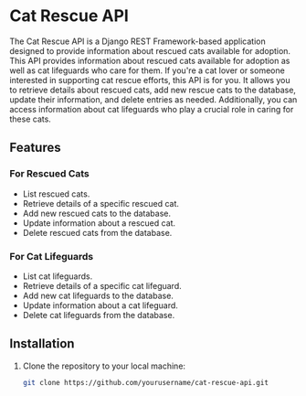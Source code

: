 # Cat Rescue API

The Cat Rescue API is a Django REST Framework-based application designed to provide information about rescued cats available for adoption. This API provides information about rescued cats available for adoption as well as cat lifeguards who care for them. If you're a cat lover or someone interested in supporting cat rescue efforts, this API is for you. It allows you to retrieve details about rescued cats, add new rescue cats to the database, update their information, and delete entries as needed. Additionally, you can access information about cat lifeguards who play a crucial role in caring for these cats.

## Features

### For Rescued Cats

- List rescued cats.
- Retrieve details of a specific rescued cat.
- Add new rescued cats to the database.
- Update information about a rescued cat.
- Delete rescued cats from the database.

### For Cat Lifeguards

- List cat lifeguards.
- Retrieve details of a specific cat lifeguard.
- Add new cat lifeguards to the database.
- Update information about a cat lifeguard.
- Delete cat lifeguards from the database.

## Installation

1. Clone the repository to your local machine:

   ```bash
   git clone https://github.com/yourusername/cat-rescue-api.git
